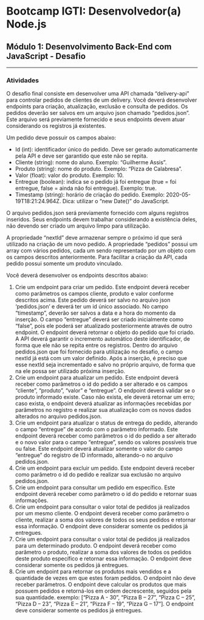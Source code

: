 # Bootcamp IGTI: Desenvolvedor(a) Node.js
## Módulo 1: Desenvolvimento Back-End com JavaScript - Desafio
---
### Atividades
O desafio final consiste em desenvolver uma API chamada “delivery-api” para controlar pedidos de clientes de um delivery. Você deverá desenvolver endpoints para criação, atualização, exclusão e consulta de pedidos. Os pedidos deverão ser salvos em um arquivo json chamado “pedidos.json”. Este arquivo será previamente fornecido e seus endpoints devem atuar considerando os registros já existentes.

Um pedido deve possuir os campos abaixo:

* Id (int): identificador único do pedido. Deve ser gerado automaticamente pela API e deve ser garantido que este não se repita.
* Cliente (string): nome do aluno. Exemplo: “Guilherme Assis”.
* Produto (string): nome do produto. Exemplo: “Pizza de Calabresa”.
* Valor (float): valor do produto. Exemplo: 10.
* Entregue (boolean): indica se o pedido já foi entregue (true = foi entregue, false = ainda não foi entregue). Exemplo: true.
* Timestamp (string): horário de criação do pedido. Exemplo: 2020-05-19T18:21:24.964Z. Dica: utilizar o “new Date()” do JavaScript.

O arquivo pedidos.json será previamente fornecido com alguns registros inseridos. Seus endpoints devem trabalhar considerando a existência deles, não devendo ser criado um arquivo limpo para utilização.

A propriedade “nextId” deve armazenar sempre o próximo id que será utilizado na criação de um novo pedido. A propriedade “pedidos” possui um array com vários pedidos, cada um sendo representado por um objeto com os campos descritos anteriormente. Para facilitar a criação da API, cada pedido possui somente um produto vinculado.

Você deverá desenvolver os endpoints descritos abaixo:

1. Crie um endpoint para criar um pedido. Este endpoint deverá receber como parâmetros os campos cliente, produto e valor conforme descritos acima. Este pedido deverá ser salvo no arquivo json ‘pedidos.json’ e deverá ter um id único associado. No campo “timestamp”, deverão ser salvos a data e a hora do momento da inserção. O campo “entregue” deverá ser criado inicialmente como “false”, pois ele poderá ser atualizado posteriormente através de outro endpoint. O endpoint deverá retornar o objeto do pedido que foi criado.
A API deverá garantir o incremento automático deste identificador, de forma que ele não se repita entre os registros. Dentro do arquivo pedidos.json que foi fornecido
para utilização no desafio, o campo nextId já está com um valor definido. Após a inserção, é preciso que esse nextId seja incrementado e salvo no próprio arquivo, de forma que na ele possa ser utilizado próxima inserção.
2. Crie um endpoint para atualizar um pedido. Este endpoint deverá receber como parâmetros o id do pedido a ser alterado e os campos “cliente”, “produto”, “valor” e “entregue”. O endpoint deverá validar se o produto informado existe. Caso não exista, ele deverá retornar um erro; caso exista, o endpoint deverá atualizar as informações recebidas por parâmetros no registro e realizar sua atualização com os novos dados alterados no arquivo pedidos.json.
3. Crie um endpoint para atualizar o status de entrega do pedido, alterando o campo “entregue” de acordo com o parâmetro informado. Este endpoint deverá receber como parâmetros o id do pedido a ser alterado e o novo valor para o campo “entregue”, sendo os valores possíveis true ou false. Este endpoint deverá atualizar somente o valor do campo “entregue” do registro de ID informado, alterando-o no arquivo pedidos.json.
4. Crie um endpoint para excluir um pedido. Este endpoint deverá receber como parâmetro o id do pedido e realizar sua exclusão no arquivo pedidos.json.
5. Crie um endpoint para consultar um pedido em específico. Este endpoint deverá receber como parâmetro o id do pedido e retornar suas informações.
6. Crie um endpoint para consultar o valor total de pedidos já realizados por um mesmo cliente. O endpoint deverá receber como parâmetro o cliente, realizar a soma dos valores de todos os seus pedidos e retornar essa informação. O endpoint deve considerar somente os pedidos já entregues.
7. Crie um endpoint para consultar o valor total de pedidos já realizados para um determinado produto. O endpoint deverá receber como parâmetro o produto, realizar a soma dos valores de todos os pedidos deste produto específico e retornar essa informação. O endpoint deve considerar somente os pedidos já entregues.
8. Crie um endpoint para retornar os produtos mais vendidos e a quantidade de vezes em que estes foram pedidos. O endpoint não deve receber parâmetros. O endpoint deve calcular os produtos que mais possuem pedidos e retorná-los em ordem
decrescente, seguidos pela sua quantidade. exemplo: [“Pizza A - 30”, “Pizza B – 27”, “Pizza C – 25”, “Pizza D – 23”, “Pizza E – 21”, “Pizza F – 19”, “Pizza G – 17”]. O endpoint deve considerar somente os pedidos já entregues.
